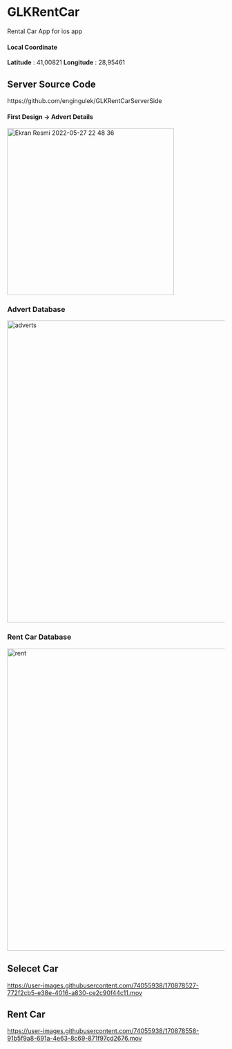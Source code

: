 # GLKRentCar
Rental Car App for  ios app

<h4> Local Coordinate </h4>
<b>Latitude</b> : 41,00821
<b>Longitude</b> : 28,95461
<h2>Server Source Code</h2>
https://github.com/engingulek/GLKRentCarServerSide

<h4>First Design -> Advert Details</h4>
<img width="386" alt="Ekran Resmi 2022-05-27 22 48 36" src="https://user-images.githubusercontent.com/74055938/170780291-f27bc777-6db7-452e-9e55-56312078bfc2.png">


<h3>Advert Database </h3>
<img width="699" alt="adverts" src="https://user-images.githubusercontent.com/74055938/170878803-304a63e8-b88a-42a4-8017-ecfc7598cd3d.png">

<h3> Rent Car Database </h3>

<img width="699" alt="rent" src="https://user-images.githubusercontent.com/74055938/170878844-c0c12a59-faa2-4b43-8760-28f8f98170e7.png">


<h2> Selecet Car </h2>

https://user-images.githubusercontent.com/74055938/170878527-772f2cb5-e38e-4016-a830-ce2c90f44c11.mov


<h2>Rent Car</h2>

https://user-images.githubusercontent.com/74055938/170878558-91b5f9a8-691a-4e63-8c69-871f97cd2676.mov


